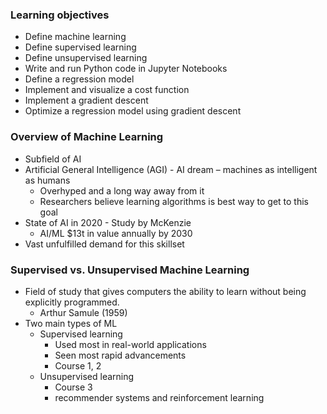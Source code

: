 ### Learning objectives
- Define machine learning
- Define supervised learning
- Define unsupervised learning
- Write and run Python code in Jupyter Notebooks
- Define a regression model
- Implement and visualize a cost function
- Implement a gradient descent
- Optimize a regression model using gradient descent

### Overview of Machine Learning
- Subfield of AI
- Artificial General Intelligence (AGI) - AI dream – machines as intelligent as humans
	- Overhyped and a long way away from it
	- Researchers believe learning algorithms is best way to get to this goal
- State of AI in 2020 - Study by McKenzie
	- AI/ML $13t in value annually by 2030
- Vast unfulfilled demand for this skillset

### Supervised vs. Unsupervised Machine Learning
- Field of study that gives computers the ability to learn without being explicitly programmed.
	- Arthur Samule (1959)
- Two main types of ML
	- Supervised learning
		- Used most in real-world applications
		- Seen most rapid advancements
		- Course 1, 2
	- Unsupervised learning
		- Course 3
		- recommender systems and reinforcement learning

